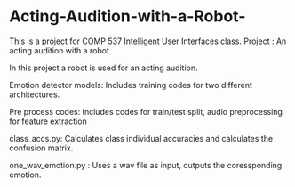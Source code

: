 # Acting-Audition-with-a-Robot-
This is a project for COMP 537 Intelligent User Interfaces class. Project : An acting audition with a robot

In this project a robot is used for an acting audition.

Emotion detector models: Includes training codes for two different architectures.

Pre process codes: Includes codes for train/test split, audio preprocessing for feature extraction

class_accs.py: Calculates class individual accuracies and calculates the confusion matrix.

one_wav_emotion.py : Uses a wav file as input, outputs the coressponding emotion.


